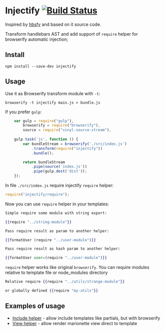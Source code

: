 Injectify [![Build Status](https://travis-ci.org/ftdebugger/injectify.svg?branch=master)](https://travis-ci.org/ftdebugger/injectify)
=========

Inspired by [hbsfy](https://github.com/epeli/node-hbsfy) and based on it source code.

Transform handlebars AST and add support of `require` helper for browserify automatic injection;


Install
-------

```
npm install --save-dev injectify
```


Usage
-----

Use it as Browserify transform module with `-t`:

```
browserify -t injectify main.js > bundle.js
```

If you prefer `gulp`:

```js
    var gulp = require("gulp"),
        browserify = require("browserify"),
        source = require("vinyl-source-stream"),
        
    gulp.task('js', function () {
        var bundleStream = browserify('./src/index.js')
            .transform(require("injectify"))
            .bundle();

        return bundleStream
            .pipe(source('index.js'))
            .pipe(gulp.dest('dist'));
    });
```

In file `./src/index.js` require injectify `require` helper:

```js
require("injectify/require");
```

Now you can use `require` helper in your templates:

```handlebars
Simple require some module with string export: 

{{require "../string-module"}}

Pass require result as param to another helper: 

{{formatUser (require "../user-module")}}

Pass require result as hash param to another helper: 

{{formatUser user=(require "../user-module")}}
```

`require` helper works like original `browserify`. You can require modules relative to template file or
node_modules directory


```handlebars
Relative require {{require "../utils/strange-module"}} 

or globally defined {{require "my-utils"}}
```

Examples of usage
-----------------

 * [Include helper](https://github.com/ftdebugger/injectify-include) - allow include templates like partials, but with browserify
 * [View helper](https://github.com/ftdebugger/injectify-view) - allow render marionette view direct to template
